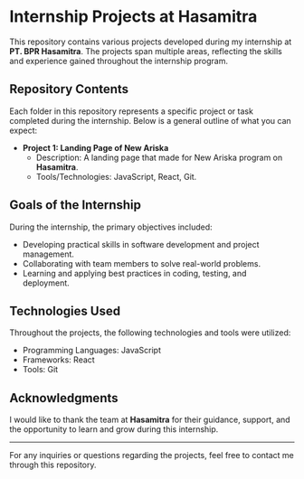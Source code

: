 # Internship Projects at Hasamitra

This repository contains various projects developed during my internship at **PT. BPR Hasamitra**. The projects span multiple areas, reflecting the skills and experience gained throughout the internship program.

## Repository Contents

Each folder in this repository represents a specific project or task completed during the internship. Below is a general outline of what you can expect:

- **Project 1: Landing Page of New Ariska**
  - Description: A landing page that made for New Ariska program on **Hasamitra**.
  - Tools/Technologies: JavaScript, React, Git.

## Goals of the Internship

During the internship, the primary objectives included:
- Developing practical skills in software development and project management.
- Collaborating with team members to solve real-world problems.
- Learning and applying best practices in coding, testing, and deployment.

## Technologies Used

Throughout the projects, the following technologies and tools were utilized:
- Programming Languages: JavaScript
- Frameworks: React
- Tools: Git

## Acknowledgments

I would like to thank the team at **Hasamitra** for their guidance, support, and the opportunity to learn and grow during this internship.

---

For any inquiries or questions regarding the projects, feel free to contact me through this repository.
